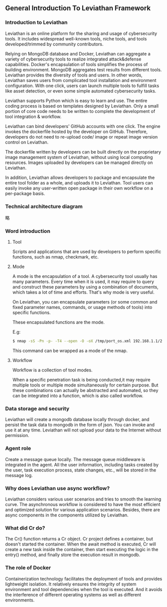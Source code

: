 ## General Introduction To Leviathan Framework

### Introduction to Leviathan

Leviathan is an online platform for the sharing and usage of cybersecurity tools. It includes widespread well-known tools, niche tools, and tools developed/trimmed by community contributors.

Relying on MongoDB database and Docker, Leviathan can aggregate a variety of cybersecurity tools to realize integrated attack&defense capabilities. Docker's encapsulation of tools simplifies the process of building environment. MongoDB aggregates test results from different tools. Leviathan provides the diversity of tools and users. In other words, Leviathan saves users from complicated tool installation and environment configuration. With one click, users can launch multiple tools to fulfill tasks like asset detection, or even some simple automated cybersecurity tasks.

Leviathan supports Python which is easy to learn and use. The entire coding process is based on templates designed by Leviathan. Only a small portion of core code needs to be written to complete the development of tool integration & workflow.

Leviathan can bind developers' GitHub accounts with one click. The engine invokes the dockerfile hosted by the developer on GitHub. Therefore, developers do not need to re-upload code/ image or repeat image version control on Leviathan.

The dockerfile written by developers can be built directly on the proprietary image management system of Leviathan, without using local computing resources. Images uploaded by developers can be managed directly on Leviathan.

In addition, Leviathan allows developers to package and encapsulate the entire tool folder as a whole, and uploads it to Leviathan. Tool users can easily invoke any user-written open package in their own workflow on a per-package basis.

### Technical architecture diagram

略

### Word introduction

1. Tool

   Scripts and applications that are used by developers to perform specific functions, such as nmap, checkmark, etc.

2. Mode

   A mode is the encapsulation of a tool. A cybersecurity tool usually has many parameters. Every time when it is used, it may require to query and construct these parameters by using a combination of documents, which takes a lot of time and efforts. That's why mode is very useful.

   On Leviathan, you can encapsulate parameters (or some common and fixed parameter names, commands, or usage methods of tools) into specific functions.

   These encapsulated functions are the mode.

   E.g:

   ```bash
   $ nmap -sS -Pn -p- -T4 --open -O -oX /tmp/port_os.xml 192.168.1.1/24
   ```

   This command can be wrapped as a mode of the nmap.

3. Workflow

   Workflow is a collection of tool modes.

   When a specific penetration task is being conducted,it may require multiple tools or multiple mode simultaneously for certain purpose. But these combinations can actually be abstracted and automated, so they can be integrated into a function, which is also called workflow.
   
### Data storage and security

Leviathan will create a mongodb database locally through docker, and persist the task data to mongodb in the form of json. You can invoke and use it at any time. Leviathan will not upload your data to the Internet without permission.

### Agent role

Create a message queue locally. The message queue middleware is integrated in the agent. All the user information, including tasks created by the user, task execution process, state changes, etc., will be stored in the message log. 

### Why does Leviathan use async workflow?

Leviathan considers various user scenarios and tries to smooth the learning curve. The asynchronous workflow is considered to have the most efficient and optimized solution for various application scenarios. Besides, there are async components in the components utilized by Leviathan.

### What did Cr do?

The Cr() function returns a Cr object. Cr project defines a container, but doesn't started the container. When the await method is executed, Cr will create a new task inside the container, then start executing the logic in the entry() method, and finally store the execution result in mongodb.

### The role of Docker

Containerization technology facilitates the deployment of tools and provides lightweight isolation. It relatively ensures the integrity of system environment and tool dependencies when the tool is executed. And it avoids the interference of different operating systems as well as different environments.

